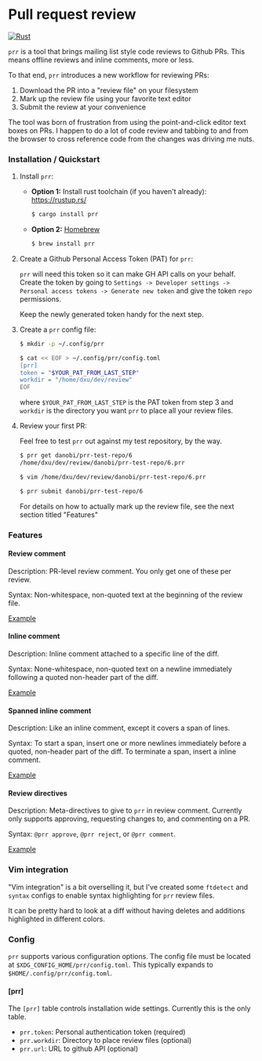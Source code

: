 # Pull request review

[![Rust](https://github.com/danobi/prr/actions/workflows/rust.yml/badge.svg?branch=master)](https://github.com/danobi/prr/actions/workflows/rust.yml)

`prr` is a tool that brings mailing list style code reviews to Github PRs.
This means offline reviews and inline comments, more or less.

To that end, `prr` introduces a new workflow for reviewing PRs:

1. Download the PR into a "review file" on your filesystem
1. Mark up the review file using your favorite text editor
1. Submit the review at your convenience

The tool was born of frustration from using the point-and-click editor text
boxes on PRs. I happen to do a lot of code review and tabbing to and from the
browser to cross reference code from the changes was driving me nuts.

### Installation / Quickstart

1. Install `prr`:

    - **Option 1:** Install rust toolchain (if you haven't already): https://rustup.rs/

        ```sh
        $ cargo install prr
        ```

    - **Option 2:** [Homebrew](https://brew.sh/)

        ```sh
        $ brew install prr
        ```

2. Create a Github Personal Access Token (PAT) for `prr`:

    `prr` will need this token so it can make GH API calls on your behalf.
    Create the token by going to `Settings -> Developer settings -> Personal
    access tokens -> Generate new token` and give the token `repo` permissions.

    Keep the newly generated token handy for the next step.

3. Create a `prr` config file:

    ```sh
    $ mkdir -p ~/.config/prr

    $ cat << EOF > ~/.config/prr/config.toml
    [prr]
    token = "$YOUR_PAT_FROM_LAST_STEP"
    workdir = "/home/dxu/dev/review"
    EOF
    ```

    where `$YOUR_PAT_FROM_LAST_STEP` is the PAT token from step 3 and `workdir`
    is the directory you want `prr` to place all your review files.

4. Review your first PR:

    Feel free to test `prr` out against my test repository, by the way.

    ```sh
    $ prr get danobi/prr-test-repo/6
    /home/dxu/dev/review/danobi/prr-test-repo/6.prr

    $ vim /home/dxu/dev/review/danobi/prr-test-repo/6.prr

    $ prr submit danobi/prr-test-repo/6
    ```

    For details on how to actually mark up the review file, see the next
    section titled "Features"

### Features

#### Review comment

Description: PR-level review comment. You only get one of these per review.

Syntax: Non-whitespace, non-quoted text at the beginning of the review file.

[Example](examples/review_comment.prr)

#### Inline comment

Description: Inline comment attached to a specific line of the diff.

Syntax: None-whitespace, non-quoted text on a newline immediately following
a quoted non-header part of the diff.

[Example](examples/inline_comment.prr)

#### Spanned inline comment

Description: Like an inline comment, except it covers a span of lines.

Syntax: To start a span, insert one or more newlines immediately before
a quoted, non-header part of the diff. To terminate a span, insert a
inline comment.

[Example](examples/spanned_inline_comment.prr)

#### Review directives

Description: Meta-directives to give to `prr` in review comment. Currently
only supports approving, requesting changes to, and commenting on a PR.

Syntax: `@prr approve`, `@prr reject`, or `@prr comment`.

[Example](examples/prr_directive.prr)

### Vim integration

"Vim integration" is a bit overselling it, but I've created some `ftdetect`
and `syntax` configs to enable syntax highlighting for `prr` review files.

It can be pretty hard to look at a diff without having deletes and additions
highlighted in different colors.

### Config

`prr` supports various configuration options. The config file must be located
at `$XDG_CONFIG_HOME/prr/config.toml`. This typically expands to
`$HOME/.config/prr/config.toml`.

#### [prr]

The `[prr]` table controls installation wide settings. Currently this is the
only table.

* `prr.token`: Personal authentication token (required)
* `prr.workdir`: Directory to place review files (optional)
* `prr.url`: URL to github API (optional)
